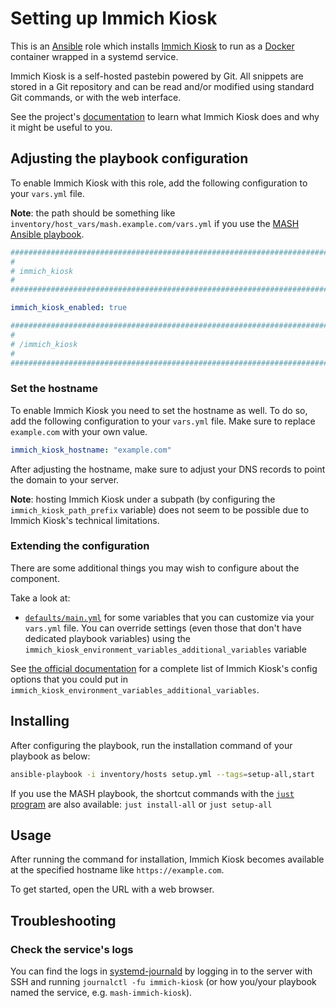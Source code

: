 <!--
SPDX-FileCopyrightText: 2020 - 2024 MDAD project contributors
SPDX-FileCopyrightText: 2020 - 2024 Slavi Pantaleev
SPDX-FileCopyrightText: 2020 Aaron Raimist
SPDX-FileCopyrightText: 2020 Chris van Dijk
SPDX-FileCopyrightText: 2020 Dominik Zajac
SPDX-FileCopyrightText: 2020 Mickaël Cornière
SPDX-FileCopyrightText: 2022 François Darveau
SPDX-FileCopyrightText: 2022 Julian Foad
SPDX-FileCopyrightText: 2022 Warren Bailey
SPDX-FileCopyrightText: 2023 Antonis Christofides
SPDX-FileCopyrightText: 2023 Felix Stupp
SPDX-FileCopyrightText: 2023 Julian-Samuel Gebühr
SPDX-FileCopyrightText: 2023 Pierre 'McFly' Marty
SPDX-FileCopyrightText: 2024 Thomas Miceli
SPDX-FileCopyrightText: 2024 - 2025 Suguru Hirahara

SPDX-License-Identifier: AGPL-3.0-or-later
-->

# Setting up Immich Kiosk

This is an [Ansible](https://www.ansible.com/) role which installs [Immich Kiosk](https://immichkiosk.app/) to run as a [Docker](https://www.docker.com/) container wrapped in a systemd service.

Immich Kiosk is a self-hosted pastebin powered by Git. All snippets are stored in a Git repository and can be read and/or modified using standard Git commands, or with the web interface.

See the project's [documentation](https://docs.immichkiosk.app/) to learn what Immich Kiosk does and why it might be useful to you.

## Adjusting the playbook configuration

To enable Immich Kiosk with this role, add the following configuration to your `vars.yml` file.

**Note**: the path should be something like `inventory/host_vars/mash.example.com/vars.yml` if you use the [MASH Ansible playbook](https://github.com/mother-of-all-self-hosting/mash-playbook).

```yaml
########################################################################
#                                                                      #
# immich_kiosk                                                         #
#                                                                      #
########################################################################

immich_kiosk_enabled: true

########################################################################
#                                                                      #
# /immich_kiosk                                                        #
#                                                                      #
########################################################################
```

### Set the hostname

To enable Immich Kiosk you need to set the hostname as well. To do so, add the following configuration to your `vars.yml` file. Make sure to replace `example.com` with your own value.

```yaml
immich_kiosk_hostname: "example.com"
```

After adjusting the hostname, make sure to adjust your DNS records to point the domain to your server.

**Note**: hosting Immich Kiosk under a subpath (by configuring the `immich_kiosk_path_prefix` variable) does not seem to be possible due to Immich Kiosk's technical limitations.

### Extending the configuration

There are some additional things you may wish to configure about the component.

Take a look at:

- [`defaults/main.yml`](../defaults/main.yml) for some variables that you can customize via your `vars.yml` file. You can override settings (even those that don't have dedicated playbook variables) using the `immich_kiosk_environment_variables_additional_variables` variable

See [the official documentation](https://docs.immichkiosk.app/configuration/) for a complete list of Immich Kiosk's config options that you could put in `immich_kiosk_environment_variables_additional_variables`.

## Installing

After configuring the playbook, run the installation command of your playbook as below:

```sh
ansible-playbook -i inventory/hosts setup.yml --tags=setup-all,start
```

If you use the MASH playbook, the shortcut commands with the [`just` program](https://github.com/mother-of-all-self-hosting/mash-playbook/blob/main/docs/just.md) are also available: `just install-all` or `just setup-all`

## Usage

After running the command for installation, Immich Kiosk becomes available at the specified hostname like `https://example.com`.

To get started, open the URL with a web browser.

## Troubleshooting

### Check the service's logs

You can find the logs in [systemd-journald](https://www.freedesktop.org/software/systemd/man/systemd-journald.service.html) by logging in to the server with SSH and running `journalctl -fu immich-kiosk` (or how you/your playbook named the service, e.g. `mash-immich-kiosk`).
